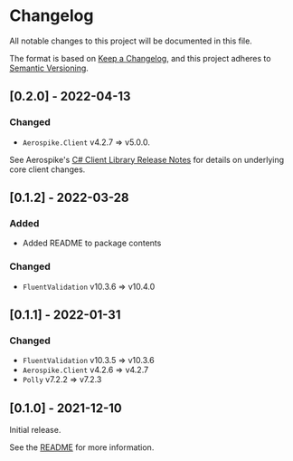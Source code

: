 # Changelog

All notable changes to this project will be documented in this file.

The format is based on [Keep a Changelog](https://keepachangelog.com/en/1.0.0/),
and this project adheres to [Semantic Versioning](https://semver.org/spec/v2.0.0.html).

## [0.2.0] - 2022-04-13

### Changed

- `Aerospike.Client` v4.2.7 => v5.0.0.

See Aerospike's [C# Client Library Release Notes](https://download.aerospike.com/download/client/csharp/notes.html#5.0.0) for details on underlying core client changes.

## [0.1.2] - 2022-03-28

### Added

- Added README to package contents

### Changed

- `FluentValidation` v10.3.6 => v10.4.0

## [0.1.1] - 2022-01-31

### Changed

- `FluentValidation` v10.3.5 => v10.3.6
- `Aerospike.Client` v4.2.6 => v4.2.7
- `Polly` v7.2.2 => v7.2.3

## [0.1.0] - 2021-12-10

Initial release.

See the [README](https://github.com/wayfair-incubator/AeroSharp/blob/main/README.md) for more information.
